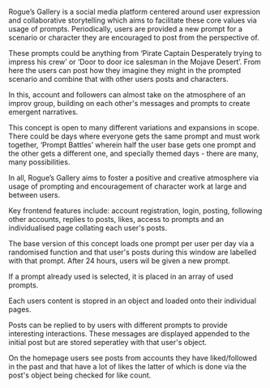 Rogue’s Gallery is a social media platform centered around user expression and collaborative storytelling which aims to facilitate these core values via usage of prompts. Periodically, users are provided a new prompt for a scenario or character they are encouraged to post from the perspective of.

These prompts could be anything from ‘Pirate Captain Desperately trying to impress his crew’ or ‘Door to door ice salesman in the Mojave Desert’. From here the users can post how they imagine they might in the prompted scenario and combine that with other users posts and characters.

In this, account and followers can almost take on the atmosphere of an improv group, building on each other's messages and prompts to create emergent narratives.

This concept is open to many different variations and expansions in scope. There could be days where everyone gets the same prompt and must work together, ‘Prompt Battles’ wherein half the user base gets one prompt and the other gets a different one, and specially themed days - there are many, many possibilities.

In all, Rogue’s Gallery aims to foster a positive and creative atmosphere via usage of prompting and encouragement of character work at large and between users.

Key frontend features include: account registration, login, posting, following other accounts, replies to posts, likes, access to prompts and an individualised page collating each user's posts.

The base version of this concept loads one prompt per user per day via a randomised function and that user's posts during this window are labelled with that prompt. After 24 hours, users wil be given a new prompt.

If a prompt already used is selected, it is placed in an array of used prompts.

Each users content is stopred in an object and loaded onto their individual pages.

Posts can be replied to by users with different prompts to provide interesting interactions. These messages are displayed appended to the initial post but are stored seperatley with that user's object.

On the homepage users see posts from accounts they have liked/followed in the past and that have a lot of likes the latter of which is done via the post's object being checked for like count.

